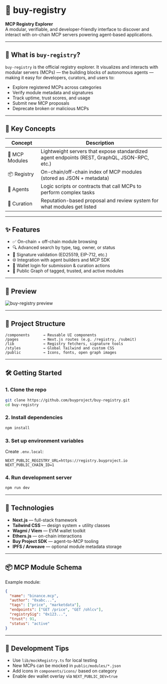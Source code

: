 # 🧾 buy-registry

**MCP Registry Explorer**  
A modular, verifiable, and developer-friendly interface to discover and interact with on-chain MCP servers powering agent-based applications.

---

## 🚀 What is `buy-registry`?

`buy-registry` is the official registry explorer. It visualizes and interacts with modular servers (MCPs) — the building blocks of autonomous agents — making it easy for developers, curators, and users to:

- Explore registered MCPs across categories
- Verify module metadata and signatures
- Track uptime, trust scores, and usage
- Submit new MCP proposals
- Deprecate broken or malicious MCPs

---

## 🧠 Key Concepts

| Concept        | Description                                                                                  |
| -------------- | -------------------------------------------------------------------------------------------- |
| 🧱 MCP Modules | Lightweight servers that expose standardized agent endpoints (REST, GraphQL, JSON-RPC, etc.) |
| 📦 Registry    | On-chain/off-chain index of MCP modules (stored as JSON + metadata)                          |
| 🧠 Agents      | Logic scripts or contracts that call MCPs to perform complex tasks                           |
| 🔐 Curation    | Reputation-based proposal and review system for what modules get listed                      |

---

## ✨ Features

- ✅ On-chain + off-chain module browsing
- 🔍 Advanced search by type, tag, owner, or status
- 🔐 Signature validation (ED25519, EIP-712, etc.)
- 🌐 Integration with agent builders and MCP SDK
- 👥 Wallet login for submission & curation actions
- 🧠 Public Graph of tagged, trusted, and active modules

---

## 📸 Preview

![buy-registry preview](./public/preview.png)

---

## 📂 Project Structure

```
/components      → Reusable UI components
/pages           → Next.js routes (e.g. /registry, /submit)
/lib             → Registry fetchers, signature tools
/styles          → Global Tailwind and custom CSS
/public          → Icons, fonts, open graph images
```

---

## 🛠️ Getting Started

### 1. Clone the repo

```bash
git clone https://github.com/buyproject/buy-registry.git
cd buy-registry
```

### 2. Install dependencies

```bash
npm install
```

### 3. Set up environment variables

Create `.env.local`:

```env
NEXT_PUBLIC_REGISTRY_URL=https://registry.buyproject.io
NEXT_PUBLIC_CHAIN_ID=1
```

### 4. Run development server

```bash
npm run dev
```

---

## 🧰 Technologies

- **Next.js** — full-stack framework
- **Tailwind CSS** — design system + utility classes
- **Wagmi / Viem** — EVM wallet toolkit
- **Ethers.js** — on-chain interactions
- **Buy Project SDK** — agent-to-MCP tooling
- **IPFS / Arweave** — optional module metadata storage

---

## 📦 MCP Module Schema

Example module:

```json
{
  "name": "binance.mcp",
  "author": "0xabc...",
  "tags": ["price", "marketdata"],
  "endpoints": ["GET /price", "GET /ohlcv"],
  "registrySig": "0x123...",
  "trust": 91,
  "status": "active"
}
```

---

## 🧪 Development Tips

- Use `lib/mockRegistry.ts` for local testing
- New MCPs can be mocked in `public/modules/*.json`
- Add icons in `components/icons/` based on category
- Enable dev wallet overlay via `NEXT_PUBLIC_DEV=true`
